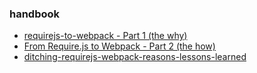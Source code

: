 ### handbook
- [requirejs-to-webpack - Part 1 (the why)](http://j-query.blogspot.com/2015/06/from-requirejs-to-webpack-part-1-reasons.html)
- [From Require.js to Webpack - Part 2 (the how)](https://gist.github.com/xjamundx/b1c800e9282e16a6a18e)
- [ditching-requirejs-webpack-reasons-lessons-learned](http://blog.player.me/ditching-requirejs-webpack-reasons-lessons-learned/)